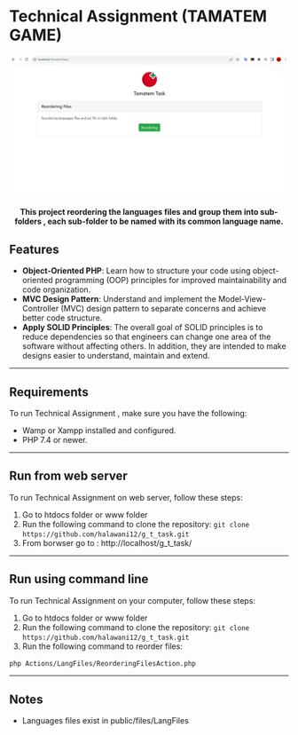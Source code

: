 # Technical Assignment (TAMATEM GAME)

![Banner Image](doc/assets/TamTaskScreen.png)

<p align="center">
  <b>
   This project reordering the languages files and group them into sub-folders , each sub-folder to be named with its common language name.      </b>
</p>

## Features

- **Object-Oriented PHP**: Learn how to structure your code using object-oriented programming (OOP) principles for improved maintainability and code organization.
- **MVC Design Pattern**: Understand and implement the Model-View-Controller (MVC) design pattern to separate concerns and achieve better code structure.
- **Apply SOLID Principles**: The overall goal of SOLID principles is to reduce dependencies so that engineers can change one area of the software without affecting others. In addition, they are intended to make designs easier to understand, maintain and extend.

---
## Requirements

To run Technical Assignment , make sure you have the following:
- Wamp or Xampp installed and configured.
- PHP 7.4 or newer.

---

## Run from web server

To run Technical Assignment on web server, follow these steps:
1. Go to htdocs folder or www folder
2. Run the following command to clone the repository: `git clone https://github.com/halawani12/g_t_task.git`
3. From borwser go to : http://localhost/g_t_task/

---

## Run using command line

To run Technical Assignment on your computer, follow these steps:
1. Go to htdocs folder or www folder
2. Run the following command to clone the repository: `git clone https://github.com/halawani12/g_t_task.git`
3. Run the following command to reorder files:
```bash
php Actions/LangFiles/ReorderingFilesAction.php
```

---

## Notes

- Languages files exist in public/files/LangFiles


